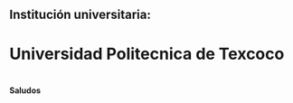 <h2>Institución universitaria:</h2> <h1> Universidad Politecnica de Texcoco <h1>

<h4> Saludos <h4>
